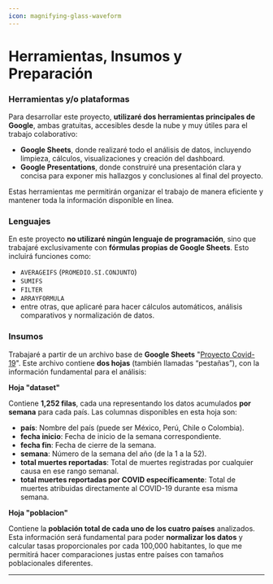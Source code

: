 ```yaml
---
icon: magnifying-glass-waveform
---
```


# Herramientas, Insumos y Preparación

### Herramientas y/o plataformas

Para desarrollar este proyecto, **utilizaré dos herramientas principales de Google**, ambas gratuitas, accesibles desde la nube y muy útiles para el trabajo colaborativo:

* **Google Sheets**, donde realizaré todo el análisis de datos, incluyendo limpieza, cálculos, visualizaciones y creación del dashboard.
* **Google Presentations**, donde construiré una presentación clara y concisa para exponer mis hallazgos y conclusiones al final del proyecto.

Estas herramientas me permitirán organizar el trabajo de manera eficiente y mantener toda la información disponible en línea.

### Lenguajes

En este proyecto **no utilizaré ningún lenguaje de programación**, sino que trabajaré exclusivamente con **fórmulas propias de Google Sheets**. Esto incluirá funciones como:

* `AVERAGEIFS` (`PROMEDIO.SI.CONJUNTO`)
* `SUMIFS`
* `FILTER`
* `ARRAYFORMULA`
* entre otras, que aplicaré para hacer cálculos automáticos, análisis comparativos y normalización de datos.

### Insumos

Trabajaré a partir de un archivo base de **Google Sheets** "[Proyecto Covid-19](https://docs.google.com/spreadsheets/d/1H5r-eY_95bYatrzBo0HJ0V-UwXzlVA4noIn66tx1Pro/edit?gid=126190557#gid=126190557)". Este archivo contiene **dos hojas** (también llamadas “pestañas”), con la información fundamental para el análisis:

**Hoja "dataset"**

Contiene **1,252 filas**, cada una representando los datos acumulados **por semana** para cada país. Las columnas disponibles en esta hoja son:

* **país**: Nombre del país (puede ser México, Perú, Chile o Colombia).
* **fecha inicio**: Fecha de inicio de la semana correspondiente.
* **fecha fin**: Fecha de cierre de la semana.
* **semana**: Número de la semana del año (de la 1 a la 52).
* **total muertes reportadas**: Total de muertes registradas por cualquier causa en ese rango semanal.
* **total muertes reportadas por COVID específicamente**: Total de muertes atribuidas directamente al COVID-19 durante esa misma semana.

**Hoja "poblacion"**

Contiene la **población total de cada uno de los cuatro países** analizados. Esta información será fundamental para poder **normalizar los datos** y calcular tasas proporcionales por cada 100,000 habitantes, lo que me permitirá hacer comparaciones justas entre países con tamaños poblacionales diferentes.

***
